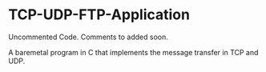 # TCP-UDP-FTP-Application

Uncommented Code. Comments to added soon.

A baremetal program in C that implements the message transfer in TCP and UDP.
